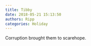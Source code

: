 ```yaml
---
title: Tibby
date: 2018-05-21 15:13:50
authors: Ripp
categories: Holiday
---
```


 Corruption brought them to scarehope.